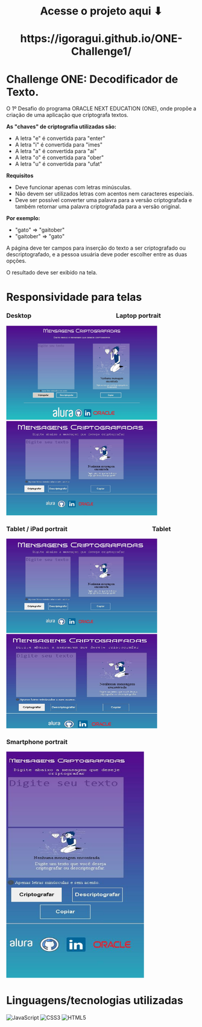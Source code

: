 <div align=center>
<h1> Acesse o projeto aqui ⬇  </h1>
  <h1>https://igoragui.github.io/ONE-Challenge1/</h1>
</div>

# Challenge ONE: Decodificador de Texto.

O 1º Desafio do programa ORACLE NEXT EDUCATION (ONE), onde propõe a criação de uma aplicação que criptografa textos.

**As "chaves" de criptografia utilizadas são:**
* A letra "e" é convertida para "enter"
* A letra "i" é convertida para "imes"
* A letra "a" é convertida para "ai"
* A letra "o" é convertida para "ober"
* A letra "u" é convertida para "ufat"

**Requisitos**
* Deve funcionar apenas com letras minúsculas.
* Não devem ser utilizados letras com acentos nem caracteres especiais.
* Deve ser possível converter uma palavra para a versão criptografada e também retornar uma palavra criptografada para a versão original.

**Por exemplo:**
- "gato" => "gaitober"
- "gaitober" => "gato"

A página deve ter campos para inserção do texto a ser criptografado ou descriptografado, e a pessoa usuária deve poder escolher entre as duas opções.

O resultado deve ser exibido na tela.

# Responsividade para telas
  
  <div display=flex>
 
 <h3> Desktop &nbsp;&nbsp;&nbsp;&nbsp;&nbsp;&nbsp;&nbsp;&nbsp;&nbsp;&nbsp;&nbsp;&nbsp;&nbsp;&nbsp;&nbsp;&nbsp;&nbsp;&nbsp;&nbsp;&nbsp;&nbsp;&nbsp;&nbsp;&nbsp;&nbsp;&nbsp;&nbsp;&nbsp;&nbsp;&nbsp;&nbsp;&nbsp;&nbsp;&nbsp;&nbsp;&nbsp;&nbsp;&nbsp;&nbsp;&nbsp;&nbsp;&nbsp;&nbsp;&nbsp;&nbsp;&nbsp;&nbsp;&nbsp;&nbsp;&nbsp;&nbsp;&nbsp;&nbsp;&nbsp;&nbsp;&nbsp;
 Laptop portrait </h3>
   <img width=400 height=250 src=https://github.com/IgorAgui/ONE-Challenge1/blob/main/responsive/Desktop.JPG>
   <img width=400 height=250 src=https://github.com/IgorAgui/ONE-Challenge1/blob/main/responsive/Tablet%20and%20iPad%20portrait.JPG>
   </div>
   
   <div display=flex>
   <h3>Tablet / iPad portrait
   &nbsp;&nbsp;&nbsp;&nbsp;&nbsp;&nbsp;&nbsp;&nbsp;&nbsp;&nbsp;&nbsp;&nbsp;&nbsp;&nbsp;&nbsp;&nbsp;&nbsp;&nbsp;&nbsp;&nbsp;&nbsp;&nbsp;&nbsp;&nbsp;&nbsp;&nbsp;&nbsp;&nbsp;&nbsp;&nbsp;&nbsp;&nbsp;&nbsp;&nbsp;&nbsp;&nbsp;&nbsp;&nbsp;&nbsp;&nbsp;&nbsp;&nbsp;&nbsp;&nbsp;&nbsp;&nbsp;&nbsp;&nbsp;&nbsp;&nbsp;&nbsp;&nbsp;&nbsp;&nbsp;&nbsp;&nbsp;
   Tablet </h3>
   
   <img width=400 height=250 src=https://github.com/IgorAgui/ONE-Challenge1/blob/main/responsive/Tablet%20and%20iPad%20portrait.JPG>
   <img width=400 height=250 src=https://github.com/IgorAgui/ONE-Challenge1/blob/main/responsive/Tablet.JPG>
   </div>
   
   <div display=flex>
   <h3> Smartphone portrait </h3>
   
   <img width=365 height=600 src=https://github.com/IgorAgui/ONE-Challenge1/blob/main/responsive/Smartphone%20portrait.JPG>
   
   </div>
   
  # Linguagens/tecnologias utilizadas
   
   <img src="https://img.shields.io/badge/JavaScript-F7DF1E?style=for-the-badge&logo=javascript&logoColor=black" height="35px" alt="JavaScript" align="center" />
   
   <img src="https://img.shields.io/badge/CSS3-1572B6?style=for-the-badge&logo=css3&logoColor=white" height="36px" alt="CSS3" align="center" />
   
   <img src="https://img.shields.io/badge/HTML5-E34F26?style=for-the-badge&logo=html5&logoColor=white" height="35px" alt="HTML5" align="center" />
   
